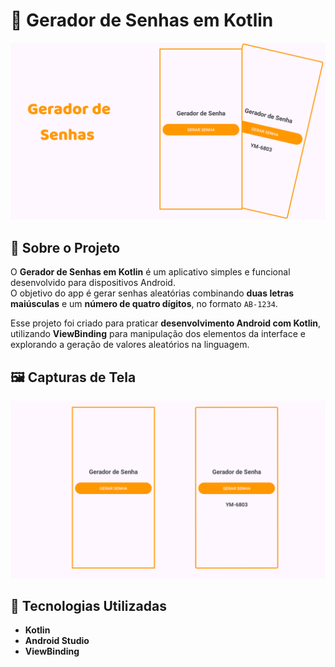 # 🔑 Gerador de Senhas em Kotlin   

![Banner do Projeto](./images/cover_gerador_de_senhas.png)

## 📌 Sobre o Projeto  
O **Gerador de Senhas em Kotlin** é um aplicativo simples e funcional desenvolvido para dispositivos Android.  
O objetivo do app é gerar senhas aleatórias combinando **duas letras maiúsculas** e um **número de quatro dígitos**, no formato `AB-1234`.  

Esse projeto foi criado para praticar **desenvolvimento Android com Kotlin**, utilizando **ViewBinding** para manipulação dos elementos da interface e explorando a geração de valores aleatórios na linguagem.  

## 🖼️ Capturas de Tela  

![Imagem da Tela Inicial](./images/gerador_de_senhas_telas.png) 

## 🚀 Tecnologias Utilizadas  
- **Kotlin**  
- **Android Studio**  
- **ViewBinding**  

